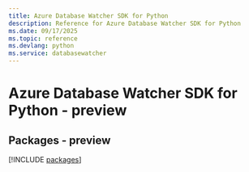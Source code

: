 ```yaml
---
title: Azure Database Watcher SDK for Python
description: Reference for Azure Database Watcher SDK for Python
ms.date: 09/17/2025
ms.topic: reference
ms.devlang: python
ms.service: databasewatcher
---
```

# Azure Database Watcher SDK for Python - preview
## Packages - preview
[!INCLUDE [packages](database-watcher-index.md)]